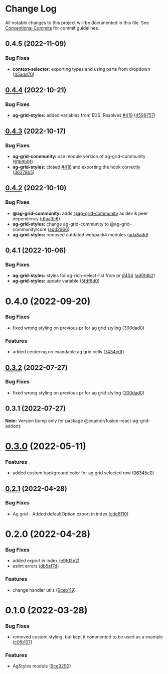 # Change Log

All notable changes to this project will be documented in this file.
See [Conventional Commits](https://conventionalcommits.org) for commit guidelines.

## 0.4.5 (2022-11-09)


### Bug Fixes

* **context-selector:** exporting types and using parts from dropdown ([45add70](https://github.com/equinor/fusion-react-components/commit/45add70b6f35e42c625b004de171b08b0eb3bbbc))





## [0.4.4](https://github.com/equinor/fusion-react-components/compare/@equinor/fusion-react-ag-grid-styles@0.4.3...@equinor/fusion-react-ag-grid-styles@0.4.4) (2022-10-21)


### Bug Fixes

* **ag-grid-styles:** added variables from EDS. Resolves [#419](https://github.com/equinor/fusion-react-components/issues/419) ([4598757](https://github.com/equinor/fusion-react-components/commit/45987572a675eb140b074a1159f68db40fa47bb8))





## [0.4.3](https://github.com/equinor/fusion-react-components/compare/@equinor/fusion-react-ag-grid-styles@0.4.2...@equinor/fusion-react-ag-grid-styles@0.4.3) (2022-10-17)


### Bug Fixes

* **ag-grid-community:** use module version of ag-grid-community ([61b9b0f](https://github.com/equinor/fusion-react-components/commit/61b9b0f5010234980ba9b07b97da6d5cdff5cf95))
* **ag-grid-styles:** closed [#416](https://github.com/equinor/fusion-react-components/issues/416) and exporting the hook correctly ([36278b5](https://github.com/equinor/fusion-react-components/commit/36278b52cb1387d7a132130a5f7e9287fb9e8792))





## [0.4.2](https://github.com/equinor/fusion-react-components/compare/@equinor/fusion-react-ag-grid-styles@0.4.1...@equinor/fusion-react-ag-grid-styles@0.4.2) (2022-10-10)


### Bug Fixes

* **@ag-grid-community:** adds [@ag-grid-community](https://github.com/ag-grid-community) as dev & peer dependency ([dfaa3c6](https://github.com/equinor/fusion-react-components/commit/dfaa3c685e8cefa8dde2cbee60f3c1f3e08dfa25))
* **ag-grid-styles:** change ag-grid-community to @ag-grid-community/core ([add2966](https://github.com/equinor/fusion-react-components/commit/add29669326ed5184f263eda52dc00b3b12a86b1))
* **ag-grid-styles:** removed outdated webpack4 modules ([ada8add](https://github.com/equinor/fusion-react-components/commit/ada8addd68f1fc83f7711ae648b0ad57704a23f0))





## 0.4.1 (2022-10-06)


### Bug Fixes

* **ag-grid-styles:** styles for ag-rich-select-list from pr [#404](https://github.com/equinor/fusion-react-components/issues/404) ([ad0fdb2](https://github.com/equinor/fusion-react-components/commit/ad0fdb225b4bc8d8b3adbd38b6323f45e433820b))
* **ag-grid-styles:** update variable ([5fdf8d0](https://github.com/equinor/fusion-react-components/commit/5fdf8d04d9d7ae989302cd7882f304ff297169fc))





# 0.4.0 (2022-09-20)


### Bug Fixes

* fixed wrong styling on previous pr for ag grid styling ([300dad0](https://github.com/equinor/fusion-react-components/commit/300dad078a08381de4f18370eee3197a9a426e52))


### Features

* added centering on exandable ag grid cells ([7434cdf](https://github.com/equinor/fusion-react-components/commit/7434cdf4e543dc200b3bf4d7a7d5696d64ed1518))





## [0.3.2](https://github.com/equinor/fusion-react-components/compare/@equinor/fusion-react-ag-grid-addons@0.3.1...@equinor/fusion-react-ag-grid-addons@0.3.2) (2022-07-27)


### Bug Fixes

* fixed wrong styling on previous pr for ag grid styling ([300dad0](https://github.com/equinor/fusion-react-components/commit/300dad078a08381de4f18370eee3197a9a426e52))





## 0.3.1 (2022-07-27)

**Note:** Version bump only for package @equinor/fusion-react-ag-grid-addons





# [0.3.0](https://github.com/equinor/fusion-react-components/compare/@equinor/fusion-react-ag-grid-addons@0.2.1...@equinor/fusion-react-ag-grid-addons@0.3.0) (2022-05-11)


### Features

* added custom background color for ag grid selected row ([06345c0](https://github.com/equinor/fusion-react-components/commit/06345c02569292c08b0e6c494061506582e5f357))





## [0.2.1](https://github.com/equinor/fusion-react-components/compare/@equinor/fusion-react-ag-grid-addons@0.2.0...@equinor/fusion-react-ag-grid-addons@0.2.1) (2022-04-28)


### Bug Fixes

* Ag grid - Added defaultOption export in index ([cde6110](https://github.com/equinor/fusion-react-components/commit/cde611021db0cfd21ca6f631abf2a4765cc844c3))





# 0.2.0 (2022-04-28)


### Bug Fixes

* added export in index ([e9fd3e2](https://github.com/equinor/fusion-react-components/commit/e9fd3e2dae78de5df682843b0ed8b8bc69af09b0))
* eslint errors ([db5af7d](https://github.com/equinor/fusion-react-components/commit/db5af7d4f41f16a4e41a6e52b9f5623046989cbe))


### Features

* change handler utils ([6ceb119](https://github.com/equinor/fusion-react-components/commit/6ceb119725ca515cfac6d9a73c9c20bee1fd9b3b))





# 0.1.0 (2022-03-28)


### Bug Fixes

* removed custom styling, but kept it commented to be used as a example ([c0fb107](https://github.com/equinor/fusion-react-components/commit/c0fb107087a9c3b52f18aaa3f368f0e0dadeee4d))


### Features

* AgStyles module ([9ce9290](https://github.com/equinor/fusion-react-components/commit/9ce92909013ae37c319f494225253a558f2d7781))
